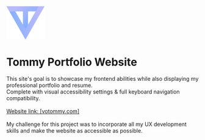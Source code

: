<img src="logo.svg" width="100px">
<h1>Tommy Portfolio Website</h1>
This site's goal is to showcase my frontend abilities while also displaying my professional portfolio and resume.<br>
Complete with visual accessibility settings & full keyboard navigation compatibility.
<br><br>
<a href="https://votommy.github.io/portfolio-website/" target="_blank" rel="noopener noreferrer">Website link: [votommy.com]</a>
<br><br>
My challenge for this project was to incorporate all my UX development skills and make the website as accessible as possible.
